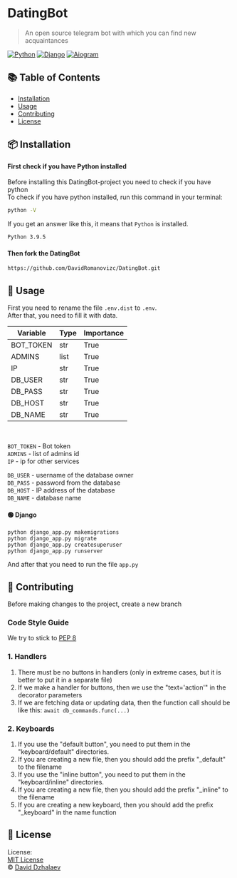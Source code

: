 # DatingBot

> An open source telegram bot with which you can find new acquaintances

[![Python](https://img.shields.io/badge/Python-3.8%2B-blueviolet?style=flat-square)](https://www.python.org/downloads/)
[![Django](https://img.shields.io/badge/Django-3.1.13-ff69b49cf?style=flat-square)](https://pypi.org/project/aiogram/)
[![Aiogram](https://img.shields.io/badge/aiogram-2.14-9cf?style=flat-square)](https://pypi.org/project/aiogram/)

## :books: Table of Contents

- [Installation](#package-installation)
- [Usage](#rocket-usage)
- [Contributing](#memo-contributing)
- [License](#scroll-license)

## :package: Installation

#### First check if you have Python installed

Before installing this DatingBot-project you need to check if you have python\
To check if you have python installed, run this command in your terminal:

```sh
python -V
```

If you get an answer like this, it means that `Python` is installed.

```sh
Python 3.9.5
```

#### Then fork the DatingBot

```sh
https://github.com/DavidRomanovizc/DatingBot.git
```

## :rocket: Usage

First you need to rename the file `.env.dist` to `.env`.\
After that, you need to fill it with data.

| Variable     | Type        | Importance   |
|--------------|-------------|--------------|
| BOT_TOKEN    | str         | True         |
| ADMINS       | list        | True         |
| IP           | str         | True         |
| DB_USER      | str         | True         |
| DB_PASS      | str         | True         |
| DB_HOST      | str         | True         |
| DB_NAME      | str         | True         |

<br>

`BOT_TOKEN` - Bot token\
`ADMINS` - list of admins id\
`IP` - ip for other services

`DB_USER` - username of the database owner\
`DB_PASS` - password from the database\
`DB_HOST` - IP address of the database\
`DB_NAME` - database name

#### 🟢 Django

```shell
python django_app.py makemigrations
python django_app.py migrate
python django_app.py createsuperuser
python django_app.py runserver
```

And after that you need to run the file `app.py `

## :memo: Contributing

Before making changes to the project, create a new branch

### Code Style Guide

We try to stick
to [PEP 8](https://peps.python.org/pep-0008/#:~:text=Use%20the%20function%20naming%20rules,invoke%20Python's%20name%20mangling%20rules)

### 1. Handlers

1. There must be no buttons in handlers (only in extreme cases, but it is better to put it in a separate file)
2. If we make a handler for buttons, then we use the "text='action'" in the decorator parameters
3. If we are fetching data or updating data, then the function call should be like this: `await db_commands.func(...)`

### 2. Keyboards

1. If you use the "default button", you need to put them in the "keyboard/default" directories.
2. If you are creating a new file, then you should add the prefix "_default" to the filename
3. If you use the "inline button", you need to put them in the "keyboard/inline" directories.
4. If you are creating a new file, then you should add the prefix "_inline" to the filename
5. If you are creating a new keyboard, then you should add the prefix "_keyboard" in the name function

## :scroll: License

License:\
[MIT License](LICENSE)\
© [David Dzhalaev](https://github.com/DavidRomanovizc)

